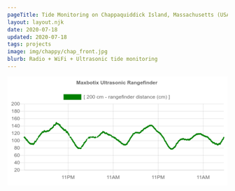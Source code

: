 ```yaml
---
pageTitle: Tide Monitoring on Chappaquiddick Island, Massachusetts (USA)
layout: layout.njk
date: 2020-07-18
updated: 2020-07-18
tags: projects
image: img/chappy/chap_front.jpg
blurb: Radio + WiFi + Ultrasonic tide monitoring
---
```


<img src="/img/chappy/ultrasonic_final.png">

